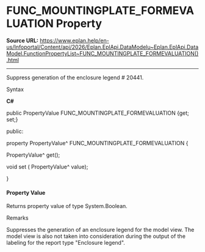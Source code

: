 # FUNC_MOUNTINGPLATE_FORMEVALUATION Property

**Source URL:** https://www.eplan.help/en-us/Infoportal/Content/api/2026/Eplan.EplApi.DataModelu~Eplan.EplApi.DataModel.FunctionPropertyList~FUNC_MOUNTINGPLATE_FORMEVALUATION().html

---

Suppress generation of the enclosure legend # 20441.

Syntax

**C#**



public PropertyValue FUNC_MOUNTINGPLATE_FORMEVALUATION {get; set;}

public:

property PropertyValue^ FUNC_MOUNTINGPLATE_FORMEVALUATION {

   PropertyValue^ get();

   void set (    PropertyValue^ value);

}


#### Property Value

Returns property value of type System.Boolean.

Remarks

Suppresses the generation of an enclosure legend for the model view. The model view is also not taken into consideration during the output of the labeling for the report type "Enclosure legend".
